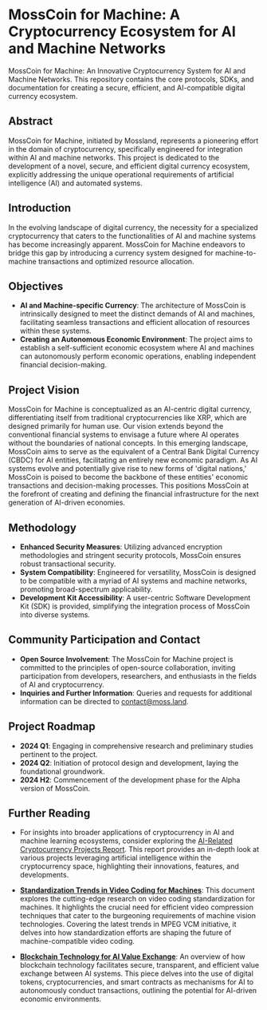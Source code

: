 # MossCoin for Machine: A Cryptocurrency Ecosystem for AI and Machine Networks
MossCoin for Machine: An Innovative Cryptocurrency System for AI and Machine Networks. This repository contains the core protocols, SDKs, and documentation for creating a secure, efficient, and AI-compatible digital currency ecosystem.

## Abstract

MossCoin for Machine, initiated by Mossland, represents a pioneering effort in the domain of cryptocurrency, specifically engineered for integration within AI and machine networks. This project is dedicated to the development of a novel, secure, and efficient digital currency ecosystem, explicitly addressing the unique operational requirements of artificial intelligence (AI) and automated systems.

## Introduction

In the evolving landscape of digital currency, the necessity for a specialized cryptocurrency that caters to the functionalities of AI and machine systems has become increasingly apparent. MossCoin for Machine endeavors to bridge this gap by introducing a currency system designed for machine-to-machine transactions and optimized resource allocation.

## Objectives

- **AI and Machine-specific Currency**: The architecture of MossCoin is intrinsically designed to meet the distinct demands of AI and machines, facilitating seamless transactions and efficient allocation of resources within these systems.
- **Creating an Autonomous Economic Environment**: The project aims to establish a self-sufficient economic ecosystem where AI and machines can autonomously perform economic operations, enabling independent financial decision-making.

## Project Vision

MossCoin for Machine is conceptualized as an AI-centric digital currency, differentiating itself from traditional cryptocurrencies like XRP, which are designed primarily for human use. Our vision extends beyond the conventional financial systems to envisage a future where AI operates without the boundaries of national concepts. In this emerging landscape, MossCoin aims to serve as the equivalent of a Central Bank Digital Currency (CBDC) for AI entities, facilitating an entirely new economic paradigm. As AI systems evolve and potentially give rise to new forms of 'digital nations,' MossCoin is poised to become the backbone of these entities' economic transactions and decision-making processes. This positions MossCoin at the forefront of creating and defining the financial infrastructure for the next generation of AI-driven economies.

## Methodology

- **Enhanced Security Measures**: Utilizing advanced encryption methodologies and stringent security protocols, MossCoin ensures robust transactional security.
- **System Compatibility**: Engineered for versatility, MossCoin is designed to be compatible with a myriad of AI systems and machine networks, promoting broad-spectrum applicability.
- **Development Kit Accessibility**: A user-centric Software Development Kit (SDK) is provided, simplifying the integration process of MossCoin into diverse systems.

## Community Participation and Contact

- **Open Source Involvement**: The MossCoin for Machine project is committed to the principles of open-source collaboration, inviting participation from developers, researchers, and enthusiasts in the fields of AI and cryptocurrency.
- **Inquiries and Further Information**: Queries and requests for additional information can be directed to [contact@moss.land](mailto:contact@moss.land).

## Project Roadmap

- **2024 Q1**: Engaging in comprehensive research and preliminary studies pertinent to the project.
- **2024 Q2**: Initiation of protocol design and development, laying the foundational groundwork.
- **2024 H2**: Commencement of the development phase for the Alpha version of MossCoin.

## Further Reading

- For insights into broader applications of cryptocurrency in AI and machine learning ecosystems, consider exploring the [AI-Related Cryptocurrency Projects Report](AI-Related_Cryptocurrency_Projects_Report.md). This report provides an in-depth look at various projects leveraging artificial intelligence within the cryptocurrency space, highlighting their innovations, features, and developments.

- **[Standardization Trends in Video Coding for Machines](Standardization_Trends_in_Video_Coding_for_Machines.md)**: This document explores the cutting-edge research on video coding standardization for machines. It highlights the crucial need for efficient video compression techniques that cater to the burgeoning requirements of machine vision technologies. Covering the latest trends in MPEG VCM initiative, it delves into how standardization efforts are shaping the future of machine-compatible video coding.

- **[Blockchain Technology for AI Value Exchange](Blockchain_Technology_for_AI_Value_Exchange.md)**: An overview of how blockchain technology facilitates secure, transparent, and efficient value exchange between AI systems. This piece delves into the use of digital tokens, cryptocurrencies, and smart contracts as mechanisms for AI to autonomously conduct transactions, outlining the potential for AI-driven economic environments.

